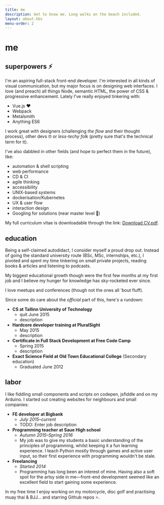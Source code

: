 ```yaml
---
title: me
description: Get to know me. Long walks on the beach included.
layout: about.hbs
menu-order: 2
---
```


# me

## superpowers ⚡

I'm an aspiring <span class="text__line-through">full-stack</span> front-end developer. I'm interested in all kinds of visual communication, but my major focus is on designing web interfaces. I love (and preach) all things Node, semantic HTML, the power of CSS & progressive enhancement. Lately I've really enjoyed tinkering with:
- Vue.js ♥
- Webpack
- Metalsmith
- Anything ES6

I work great with designers (challenging _the flow_ and their thought process),
other devs 🤓 or _less-techy folk_ (pretty sure that's the technical term for it).

I've also dabbled in other fields (and hope to perfect them in the future), like:
- automation & shell scripting
- web performance
- CD & CI
- agile thinking
- accessibility
- UNIX-based systems
- dockerisation/Kubernetes
- UX & user flow
- interaction design
- Googling for solutions (near master level 💯)

My full curriculum vitae is downloadable through the link: [Download CV.pdf](/assets/cv/CV-Andreas-johan-virkus.pdf).

## education

Being a self-claimed autodidact, I consider myself a proud drop out. Instead
of going the standard university route (BSc, MSc, internships, etc.), I pivoted and spent
my time tinkering on small private projects, reading books & articles and listening to podcasts.

My biggest educational growth though were the first few months at my first job
and I believe my hunger for knowledge has sky-rocketed ever since.

I love meetups and conferences (though not the ones all 'bout fluff).

Since some do care about the _official_ part of this, here's a rundown:
- **CS at Tallinn University of Technology**
    - quit June 2015
    - description
- **Hardcore developer training at PluralSight**
    - May 2015
    - description
- **Certificate in Full Stack Development at Free Code Camp**
    - Spring 2015
    - description
- **Exact Science Field at Old Town Educational College** (Secondary education)
    - Graduated June 2012

## labor

I like fiddling small components and scripts on codepen, jsfiddle and on my Arduino.
I started out creating websites for neighbours and small companies:
- **FE developer at Bigbank**
    - _July 2015–current_
    - TODO: Enter job description
- **Programming teacher at Saue High school**
    - _Autumn 2015–Spring 2016_
    - My job was to give my students a basic understanding of the principles of
    programming, whilst keeping it a fun learning experience. I teach Python
    mostly through games and active user input, so their first experience
    with programming wouldn't be stale.
- **Freelancing**
    - _Started 2014_
    - Programming has long been an interest of mine. Having also a soft spot
    for the artsy side in me—front-end development seemed like an excellent
    field to start gaining some experience.

In my free time I enjoy working on my motorcycle, disc golf and practising muay thai & BJJ... and starring Github repos ⭐.

